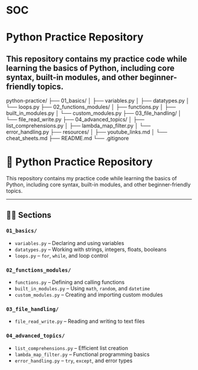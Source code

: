 # SOC
# Python Practice Repository
This repository contains my practice code while learning the basics of Python, including core syntax, built-in modules, and other beginner-friendly topics.
---

python-practice/
├── 01_basics/
│   ├── variables.py
│   ├── datatypes.py
│   └── loops.py
├── 02_functions_modules/
│   ├── functions.py
│   ├── built_in_modules.py
│   └── custom_modules.py
├── 03_file_handling/
│   └── file_read_write.py
├── 04_advanced_topics/
│   ├── list_comprehensions.py
│   ├── lambda_map_filter.py
│   └── error_handling.py
├── resources/
│   ├── youtube_links.md
│   └── cheat_sheets.md
├── README.md
└── .gitignore

# 🐍 Python Practice Repository

This repository contains my practice code while learning the basics of Python, including core syntax, built-in modules, and other beginner-friendly topics.

---

## 🧑‍💻 Sections

### `01_basics/`
- `variables.py` – Declaring and using variables
- `datatypes.py` – Working with strings, integers, floats, booleans
- `loops.py` – `for`, `while`, and loop control



### `02_functions_modules/`
- `functions.py` – Defining and calling functions
- `built_in_modules.py` – Using `math`, `random`, and `datetime`
- `custom_modules.py` – Creating and importing custom modules

### `03_file_handling/`
- `file_read_write.py` – Reading and writing to text files

### `04_advanced_topics/`
- `list_comprehensions.py` – Efficient list creation
- `lambda_map_filter.py` – Functional programming basics
- `error_handling.py` – `try`, `except`, and error types


